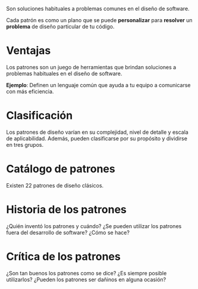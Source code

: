 Son soluciones habituales a problemas comunes en el diseño de software. 

Cada patrón es como un plano que se puede **personalizar** para **resolver** un **problema** de diseño particular de tu código.

# Ventajas
Los patrones son un juego de herramientas que brindan soluciones a problemas habituales en el diseño de software.

**Ejemplo**: Definen un lenguaje común que ayuda a tu equipo a comunicarse con más eficiencia.


# Clasificación
Los patrones de diseño varían en su complejidad, nivel de detalle y escala de aplicabilidad. Además, pueden clasificarse por su propósito y dividirse en tres grupos.

# Catálogo de patrones
Existen 22 patrones de diseño clásicos.


# Historia de los patrones
¿Quién inventó los patrones y cuándo? ¿Se pueden utilizar los patrones fuera del desarrollo de software? ¿Cómo se hace?

# Crítica de los patrones
¿Son tan buenos los patrones como se dice? ¿Es siempre posible utilizarlos? ¿Pueden los patrones ser dañinos en alguna ocasión?